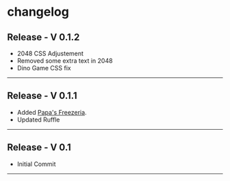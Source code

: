 # changelog

## Release - V 0.1.2

- 2048 CSS Adjustement
- Removed some extra text in 2048
- Dino Game CSS fix

---

## Release - V 0.1.1

- Added [Papa's Freezeria](/flash/papas-freezeria.swf).
- Updated Ruffle

---

## Release - V 0.1

- Initial Commit

---
